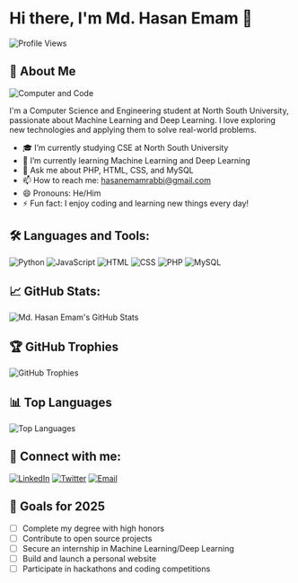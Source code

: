 # Hi there, I'm Md. Hasan Emam 👋

![Profile Views](https://komarev.com/ghpvc/?username=mdhasanemam&color=blue)

## 🚀 About Me
![Computer and Code](https://img.shields.io/badge/Code-Computer-informational?style=flat&logo=computer&logoColor=white)

I'm a Computer Science and Engineering student at North South University, passionate about Machine Learning and Deep Learning. I love exploring new technologies and applying them to solve real-world problems.

- 🎓 I’m currently studying CSE at North South University
- 🌱 I’m currently learning Machine Learning and Deep Learning
- 💬 Ask me about PHP, HTML, CSS, and MySQL
- 📫 How to reach me: [hasanemamrabbi@gmail.com](mailto:hasanemamrabbi@gmail.com)
- 😄 Pronouns: He/Him
- ⚡ Fun fact: I enjoy coding and learning new things every day!

## 🛠️ Languages and Tools:
![Python](https://img.shields.io/badge/-Python-05122A?style=flat&logo=python) ![JavaScript](https://img.shields.io/badge/-JavaScript-05122A?style=flat&logo=javascript) ![HTML](https://img.shields.io/badge/-HTML-05122A?style=flat&logo=html5) ![CSS](https://img.shields.io/badge/-CSS-05122A?style=flat&logo=css3) ![PHP](https://img.shields.io/badge/-PHP-05122A?style=flat&logo=php) ![MySQL](https://img.shields.io/badge/-MySQL-05122A?style=flat&logo=mysql)

## 📈 GitHub Stats:
![Md. Hasan Emam's GitHub Stats](https://github-readme-stats.vercel.app/api?username=mdhasanemam&show_icons=true&hide_border=true&theme=radical)

## 🏆 GitHub Trophies
![GitHub Trophies](https://github-profile-trophy.vercel.app/?username=mdhasanemam&theme=radical)

## 📊 Top Languages
![Top Languages](https://github-readme-stats.vercel.app/api/top-langs/?username=mdhasanemam&layout=compact&theme=radical)

## 🔗 Connect with me:
[![LinkedIn](https://img.shields.io/badge/-LinkedIn-0077B5?style=flat&logo=linkedin)](https://www.linkedin.com/in/md-hasan-emam/) [![Twitter](https://img.shields.io/badge/-Twitter-1DA1F2?style=flat&logo=twitter)](https://x.com/home) [![Email](https://img.shields.io/badge/-Email-D14836?style=flat&logo=gmail&logoColor=white)](mailto:hasanemamrabbi@gmail.com)

## 🎯 Goals for 2025
- [ ] Complete my degree with high honors
- [ ] Contribute to open source projects
- [ ] Secure an internship in Machine Learning/Deep Learning
- [ ] Build and launch a personal website
- [ ] Participate in hackathons and coding competitions
